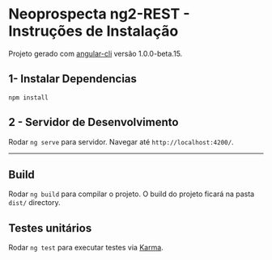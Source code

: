# Neoprospecta ng2-REST - Instruções de Instalação
Projeto gerado com [angular-cli](https://github.com/angular/angular-cli) versão 1.0.0-beta.15.

## 1- Instalar Dependencias
`npm install`

## 2 - Servidor de Desenvolvimento
Rodar `ng serve` para servidor. Navegar até `http://localhost:4200/`.

__________________________________________________________________________________________________________
## Build

Rodar `ng build` para compilar o projeto. O build do projeto ficará na pasta `dist/` directory.

## Testes unitários

Rodar `ng test` para executar testes via [Karma](https://karma-runner.github.io).
